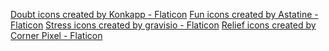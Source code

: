 <a href="https://www.flaticon.com/free-icons/doubt" title="doubt icons">Doubt icons created by Konkapp - Flaticon</a>
<a href="https://www.flaticon.com/free-icons/fun" title="fun icons">Fun icons created by Astatine - Flaticon</a>
<a href="https://www.flaticon.com/free-icons/stress" title="stress icons">Stress icons created by gravisio - Flaticon</a>
<a href="https://www.flaticon.com/free-icons/relief" title="relief icons">Relief icons created by Corner Pixel - Flaticon</a>